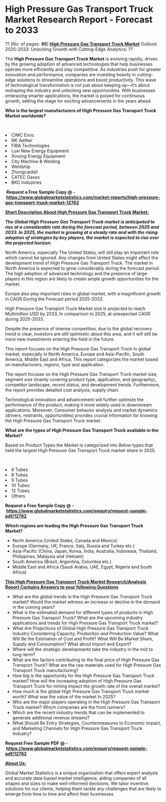 <H1>High Pressure Gas Transport Truck Market Research Report - Forecast to 2033</H1><p>?? [No. of pages:&nbsp;<strong><em>95</em></strong>]&nbsp;<strong><a href="https://www.globalmarketstatistics.com/market-reports/high-pressure-gas-transport-truck-market-12762">High Pressure Gas Transport Truck&nbsp;Market</a></strong>&nbsp;Outlook 2025-2033: Unlocking Growth with Cutting-Edge Analytics: ??</p><p>The <strong>High Pressure Gas Transport Truck Market</strong> is evolving rapidly, driven by the growing adoption of advanced technologies that help businesses operate more efficiently and stay competitive. As industries push for greater innovation and performance, companies are investing heavily in cutting-edge solutions to streamline operations and boost productivity. This wave of technological transformation is not just about keeping up&mdash;it&rsquo;s about reshaping the industry and unlocking new opportunities. With businesses embracing smarter applications, the market is poised for continuous growth, setting the stage for exciting advancements in the years ahead.</p><p><strong>Who is the largest manufacturers of High Pressure Gas Transport Truck Market worldwide?</strong></p><p>&nbsp;<li>CIMC Enric<li> NK Aether<li> FIBA Technologies<li> Luxi New Energy Equipment<li> Xinxing Energy Equipment<li> City Machine & Welding<li> Weldship<li> Zhongcaidali<li> CATEC Gases<li> BKC Industries</p><p>&nbsp;<strong>Request a Free Sample Copy @ -&nbsp;<a href="https://www.globalmarketstatistics.com/market-reports/high-pressure-gas-transport-truck-market-12762">https://www.globalmarketstatistics.com/market-reports/high-pressure-gas-transport-truck-market-12762</a></strong></p><p><strong><u>Short Description About High Pressure Gas Transport Truck Market:</u></strong></p><p><strong><em>The Global High Pressure Gas Transport Truck market is anticipated to rise at a considerable rate during the forecast period, between 2025 and 2033. In 2025, the market is growing at a steady rate and with the rising adoption of strategies by key players, the market is expected to rise over the projected horizon.</em></strong></p><p>North America, especially The United States, will still play an important role which cannot be ignored. Any changes from United States might affect the development trend of High Pressure Gas Transport Truck. The market in North America is expected to grow considerably during the forecast period. The high adoption of advanced technology and the presence of large players in this region are likely to create ample growth opportunities for the market.</p><p>Europe also play important roles in global market, with a magnificent growth in CAGR During the Forecast period 2025-2033.</p><p>High Pressure Gas Transport Truck Market size is projected to reach Multimillion USD by 2033, In comparison to 2025, at unexpected CAGR during 2025-2033.</p><p>Despite the presence of intense competition, due to the global recovery trend is clear, investors are still optimistic about this area, and it will still be more new investments entering the field in the future.</p><p>This report focuses on the High Pressure Gas Transport Truck in global market, especially in North America, Europe and Asia-Pacific, South America, Middle East and Africa. This report categorizes the market based on manufacturers, regions, type and application.</p><p>The report focuses on the High Pressure Gas Transport Truck market size, segment size (mainly covering product type, application, and geography), competitor landscape, recent status, and development trends. Furthermore, the report provides detailed cost analysis, supply chain.</p><p>Technological innovation and advancement will further optimize the performance of the product, making it more widely used in downstream applications. Moreover, Consumer behavior analysis and market dynamics (drivers, restraints, opportunities) provides crucial information for knowing the High Pressure Gas Transport Truck market.</p><p><strong>What are the types of High Pressure Gas Transport Truck available in the Market?</strong></p><p>Based on Product Types the Market is categorized into Below types that held the largest High Pressure Gas Transport Truck market share in 2025.</p><p>&nbsp;<li>6 Tubes<li> 8 Tubes<li> 9 Tubes<li> 10 Tubes<li> 12 Tubes<li> Others&nbsp;</p><p><strong>Request a Free Sample Copy @ -&nbsp;<a href="https://www.globalmarketstatistics.com/enquiry/request-sample-pdf/12762">https://www.globalmarketstatistics.com/enquiry/request-sample-pdf/12762</a></strong></p><p><strong>Which regions are leading the High Pressure Gas Transport Truck Market?</strong></p><ul><li>North America (United States, Canada and Mexico)</li><li>Europe (Germany, UK, France, Italy, Russia and Turkey etc.)</li><li>Asia-Pacific (China, Japan, Korea, India, Australia, Indonesia, Thailand, Philippines, Malaysia and Vietnam)</li><li>South America (Brazil, Argentina, Columbia etc.)</li><li>Middle East and Africa (Saudi Arabia, UAE, Egypt, Nigeria and South Africa)</li></ul><p><strong><u>This High Pressure Gas Transport Truck Market Research/Analysis Report Contains Answers to your following Questions</u></strong></p><ul><li>What are the global trends in the High Pressure Gas Transport Truck market? Would the market witness an increase or decline in the demand in the coming years?</li><li>What is the estimated demand for different types of products in High Pressure Gas Transport Truck? What are the upcoming industry applications and trends for High Pressure Gas Transport Truck market?</li><li>What Are Projections of Global High Pressure Gas Transport Truck Industry Considering Capacity, Production and Production Value? What Will Be the Estimation of Cost and Profit? What Will Be Market Share, Supply and Consumption? What about Import and Export?</li><li>Where will the strategic developments take the industry in the mid to long-term?</li><li>What are the factors contributing to the final price of High Pressure Gas Transport Truck? What are the raw materials used for High Pressure Gas Transport Truck manufacturing?</li><li>How big is the opportunity for the High Pressure Gas Transport Truck market? How will the increasing adoption of High Pressure Gas Transport Truck for mining impact the growth rate of the overall market?</li><li>How much is the global High Pressure Gas Transport Truck market worth? What was the value of the market In 2025?</li><li>Who are the major players operating in the High Pressure Gas Transport Truck market? Which companies are the front runners?</li><li>Which are the recent industry trends that can be implemented to generate additional revenue streams?</li><li>What Should Be Entry Strategies, Countermeasures to Economic Impact, and Marketing Channels for High Pressure Gas Transport Truck Industry?</li></ul><p><strong>Request Free Sample PDF @ -&nbsp;<a href="https://www.globalmarketstatistics.com/enquiry/request-sample-pdf/12762">https://www.globalmarketstatistics.com/enquiry/request-sample-pdf/12762</a></strong></p><p><strong><u>About Us:</u></strong></p><p>Global Market Statistics&nbsp;is a unique organization that offers expert analysis and accurate data-based market intelligence, aiding companies of all shapes and sizes to make well-informed decisions. We tailor inventive solutions for our clients, helping them tackle any challenges that are likely to emerge from time to time and affect their businesses.</p>
